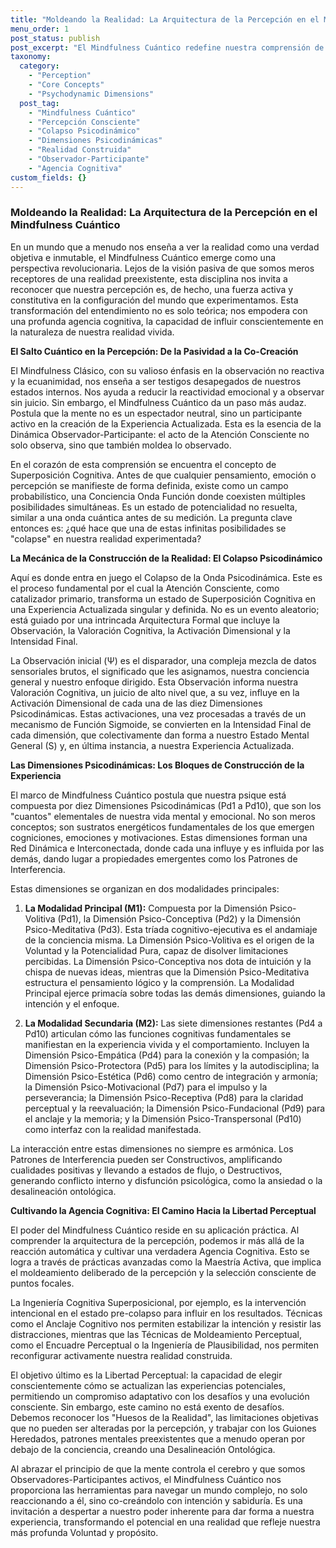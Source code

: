 ```yaml
---
title: "Moldeando la Realidad: La Arquitectura de la Percepción en el Mindfulness Cuántico"
menu_order: 1
post_status: publish
post_excerpt: "El Mindfulness Cuántico redefine nuestra comprensión de la realidad, revelando que nuestra percepción no es pasiva, sino una fuerza activa que moldea nuestra experiencia. Este artículo explora cómo la atención consciente y las dimensiones psicodinámicas se entrelazan para construir el mundo subjetivo que habitamos, ofreciendo una vía hacia la agencia cognitiva y la libertad perceptual."
taxonomy:
  category:
    - "Perception"
    - "Core Concepts"
    - "Psychodynamic Dimensions"
  post_tag:
    - "Mindfulness Cuántico"
    - "Percepción Consciente"
    - "Colapso Psicodinámico"
    - "Dimensiones Psicodinámicas"
    - "Realidad Construida"
    - "Observador-Participante"
    - "Agencia Cognitiva"
custom_fields: {}
---
```


### Moldeando la Realidad: La Arquitectura de la Percepción en el Mindfulness Cuántico

En un mundo que a menudo nos enseña a ver la realidad como una verdad objetiva e inmutable, el Mindfulness Cuántico emerge como una perspectiva revolucionaria. Lejos de la visión pasiva de que somos meros receptores de una realidad preexistente, esta disciplina nos invita a reconocer que nuestra percepción es, de hecho, una fuerza activa y constitutiva en la configuración del mundo que experimentamos. Esta transformación del entendimiento no es solo teórica; nos empodera con una profunda agencia cognitiva, la capacidad de influir conscientemente en la naturaleza de nuestra realidad vivida.

**El Salto Cuántico en la Percepción: De la Pasividad a la Co-Creación**

El Mindfulness Clásico, con su valioso énfasis en la observación no reactiva y la ecuanimidad, nos enseña a ser testigos desapegados de nuestros estados internos. Nos ayuda a reducir la reactividad emocional y a observar sin juicio. Sin embargo, el Mindfulness Cuántico da un paso más audaz. Postula que la mente no es un espectador neutral, sino un participante activo en la creación de la Experiencia Actualizada. Esta es la esencia de la Dinámica Observador-Participante: el acto de la Atención Consciente no solo observa, sino que también moldea lo observado.

En el corazón de esta comprensión se encuentra el concepto de Superposición Cognitiva. Antes de que cualquier pensamiento, emoción o percepción se manifieste de forma definida, existe como un campo probabilístico, una Conciencia Onda Función donde coexisten múltiples posibilidades simultáneas. Es un estado de potencialidad no resuelta, similar a una onda cuántica antes de su medición. La pregunta clave entonces es: ¿qué hace que una de estas infinitas posibilidades se "colapse" en nuestra realidad experimentada?

**La Mecánica de la Construcción de la Realidad: El Colapso Psicodinámico**

Aquí es donde entra en juego el Colapso de la Onda Psicodinámica. Este es el proceso fundamental por el cual la Atención Consciente, como catalizador primario, transforma un estado de Superposición Cognitiva en una Experiencia Actualizada singular y definida. No es un evento aleatorio; está guiado por una intrincada Arquitectura Formal que incluye la Observación, la Valoración Cognitiva, la Activación Dimensional y la Intensidad Final.

La Observación inicial (Ψ) es el disparador, una compleja mezcla de datos sensoriales brutos, el significado que les asignamos, nuestra conciencia general y nuestro enfoque dirigido. Esta Observación informa nuestra Valoración Cognitiva, un juicio de alto nivel que, a su vez, influye en la Activación Dimensional de cada una de las diez Dimensiones Psicodinámicas. Estas activaciones, una vez procesadas a través de un mecanismo de Función Sigmoide, se convierten en la Intensidad Final de cada dimensión, que colectivamente dan forma a nuestro Estado Mental General (S) y, en última instancia, a nuestra Experiencia Actualizada.

**Las Dimensiones Psicodinámicas: Los Bloques de Construcción de la Experiencia**

El marco de Mindfulness Cuántico postula que nuestra psique está compuesta por diez Dimensiones Psicodinámicas (Pd1 a Pd10), que son los "cuantos" elementales de nuestra vida mental y emocional. No son meros conceptos; son sustratos energéticos fundamentales de los que emergen cogniciones, emociones y motivaciones. Estas dimensiones forman una Red Dinámica e Interconectada, donde cada una influye y es influida por las demás, dando lugar a propiedades emergentes como los Patrones de Interferencia.

Estas dimensiones se organizan en dos modalidades principales:

1.  **La Modalidad Principal (M1):** Compuesta por la Dimensión Psico-Volitiva (Pd1), la Dimensión Psico-Conceptiva (Pd2) y la Dimensión Psico-Meditativa (Pd3). Esta tríada cognitivo-ejecutiva es el andamiaje de la conciencia misma. La Dimensión Psico-Volitiva es el origen de la Voluntad y la Potencialidad Pura, capaz de disolver limitaciones percibidas. La Dimensión Psico-Conceptiva nos dota de intuición y la chispa de nuevas ideas, mientras que la Dimensión Psico-Meditativa estructura el pensamiento lógico y la comprensión. La Modalidad Principal ejerce primacía sobre todas las demás dimensiones, guiando la intención y el enfoque.

2.  **La Modalidad Secundaria (M2):** Las siete dimensiones restantes (Pd4 a Pd10) articulan cómo las funciones cognitivas fundamentales se manifiestan en la experiencia vivida y el comportamiento. Incluyen la Dimensión Psico-Empática (Pd4) para la conexión y la compasión; la Dimensión Psico-Protectora (Pd5) para los límites y la autodisciplina; la Dimensión Psico-Estética (Pd6) como centro de integración y armonía; la Dimensión Psico-Motivacional (Pd7) para el impulso y la perseverancia; la Dimensión Psico-Receptiva (Pd8) para la claridad perceptual y la reevaluación; la Dimensión Psico-Fundacional (Pd9) para el anclaje y la memoria; y la Dimensión Psico-Transpersonal (Pd10) como interfaz con la realidad manifestada.

La interacción entre estas dimensiones no siempre es armónica. Los Patrones de Interferencia pueden ser Constructivos, amplificando cualidades positivas y llevando a estados de flujo, o Destructivos, generando conflicto interno y disfunción psicológica, como la ansiedad o la desalineación ontológica.

**Cultivando la Agencia Cognitiva: El Camino Hacia la Libertad Perceptual**

El poder del Mindfulness Cuántico reside en su aplicación práctica. Al comprender la arquitectura de la percepción, podemos ir más allá de la reacción automática y cultivar una verdadera Agencia Cognitiva. Esto se logra a través de prácticas avanzadas como la Maestría Activa, que implica el moldeamiento deliberado de la percepción y la selección consciente de puntos focales.

La Ingeniería Cognitiva Superposicional, por ejemplo, es la intervención intencional en el estado pre-colapso para influir en los resultados. Técnicas como el Anclaje Cognitivo nos permiten estabilizar la intención y resistir las distracciones, mientras que las Técnicas de Moldeamiento Perceptual, como el Encuadre Perceptual o la Ingeniería de Plausibilidad, nos permiten reconfigurar activamente nuestra realidad construida.

El objetivo último es la Libertad Perceptual: la capacidad de elegir conscientemente cómo se actualizan las experiencias potenciales, permitiendo un compromiso adaptativo con los desafíos y una evolución consciente. Sin embargo, este camino no está exento de desafíos. Debemos reconocer los "Huesos de la Realidad", las limitaciones objetivas que no pueden ser alteradas por la percepción, y trabajar con los Guiones Heredados, patrones mentales preexistentes que a menudo operan por debajo de la conciencia, creando una Desalineación Ontológica.

Al abrazar el principio de que la mente controla el cerebro y que somos Observadores-Participantes activos, el Mindfulness Cuántico nos proporciona las herramientas para navegar un mundo complejo, no solo reaccionando a él, sino co-creándolo con intención y sabiduría. Es una invitación a despertar a nuestro poder inherente para dar forma a nuestra experiencia, transformando el potencial en una realidad que refleje nuestra más profunda Voluntad y propósito.